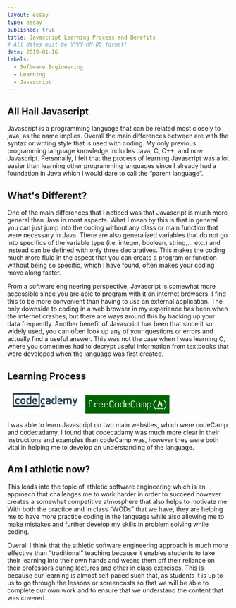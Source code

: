 ```yaml
---
layout: essay
type: essay
published: true
title: Javascript Learning Process and Benefits
# All dates must be YYYY-MM-DD format!
date: 2019-01-16
labels:
  - Software Engineering
  - Learning
  - Javascript
---
```

## All Hail Javascript
Javascript is a programming language that can be related most closely to java, as the name implies. Overall the main differences between are with the syntax or writing style that is used with coding. My only previous programming language knowledge includes Java, C, C++, and now Javascript. Personally, I felt that the process of learning Javascript was a lot easier than learning other programming languages since I already had a foundation in Java which I would dare to call the “parent language”. 

## What's Different?
One of the main differences that I noticed was that Javascript is much more general than Java in most aspects. What I mean by this is that in general you can just jump into the coding without any class or main function that were necessary in Java. There are also generalized variables that do not go into specifics of the variable type (i.e. integer, boolean, string,… etc.) and instead can be defined with only three declaratives. This makes the coding much more fluid in the aspect that you can create a program or function without being so specific, which I have found, often makes your coding move along faster.

From a software engineering perspective, Javascript is somewhat more accessible since you are able to program with it on internet browsers. I find this to be more convenient than having to use an external application. The only downside to coding in a web browser in my experience has been when the internet crashes, but there are ways around this by backing up your data frequently. Another benefit of Javascript has been that since it so widely used, you can often look up any of your questions or errors and actually find a useful answer. This was not the case when I was learning C, where you sometimes had to decrypt useful information from textbooks that were developed when the language was first created. 

## Learning Process
<img class="ui medium left floated image" src="../images/codecademy.JPG">
<img class="ui medium left floated image" src="../images/freeCodeCamp.JPG">

I was able to learn Javascript on two main websites, which were codeCamp and codecadamy. I found that codecadamy was much more clear in their instructions and examples than codeCamp was, however they were both vital in helping me to develop an understanding of the language. 

## Am I athletic now?
This leads into the topic of athletic software engineering which is an approach that challenges me to work harder in order to succeed however creates a somewhat competitive atmosphere that also helps to motivate me. With both the practice and in class “WODs” that we have, they are helping me to have more practice coding in the language while also allowing me to make mistakes and further develop my skills in problem solving while coding. 

Overall I think that the athletic software engineering approach is much more effective than “traditional” teaching because it enables students to take their learning into their own hands and weans them off their reliance on their professors during lectures and other in class exercises. This is because our learning is almost self paced such that, as students it is up to us to go through the lessons or screencasts so that we will be able to complete our own work and to ensure that we understand the content that was covered.


